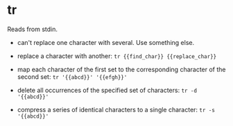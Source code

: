 # tr

Reads from stdin.

- can't replace one character with several. Use something else.

- replace a character with another:
`tr {{find_char}} {{replace_char}}`

- map each character of the first set to the corresponding character of the second set:
`tr '{{abcd}}' '{{efgh}}'`

- delete all occurrences of the specified set of characters:
`tr -d '{{abcd}}'`

- compress a series of identical characters to a single character:
`tr -s '{{abcd}}'`
